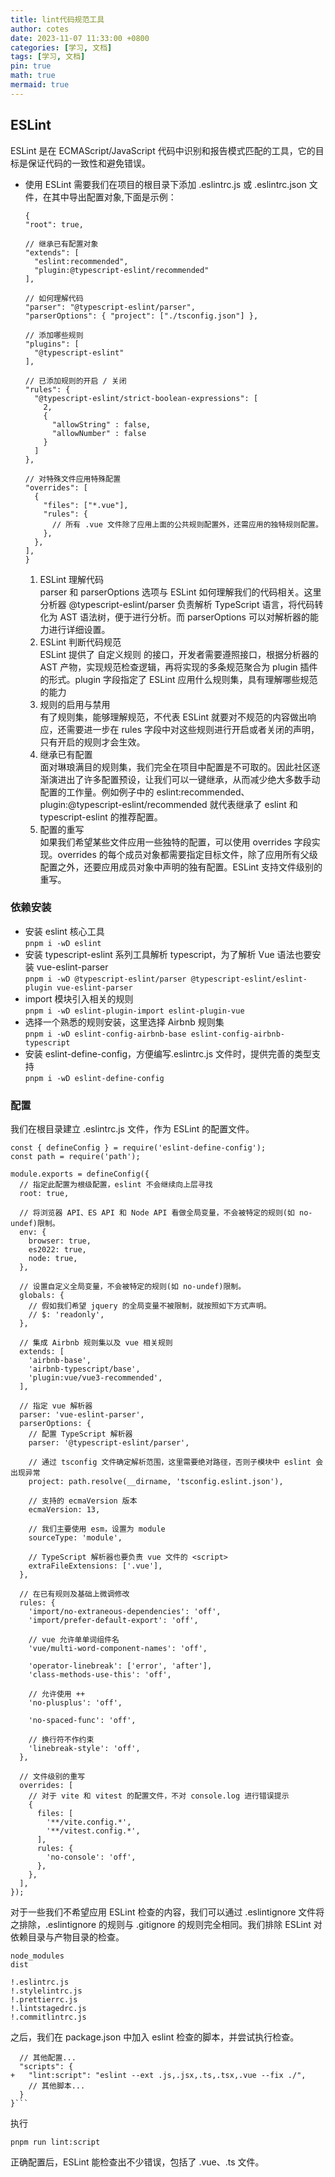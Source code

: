 ```yaml
---
title: lint代码规范工具
author: cotes
date: 2023-11-07 11:33:00 +0800
categories: [学习, 文档]
tags: [学习, 文档]
pin: true
math: true
mermaid: true
---
```


## ESLint

ESLint 是在 ECMAScript/JavaScript 代码中识别和报告模式匹配的工具，它的目标是保证代码的一致性和避免错误。

- 使用 ESLint 需要我们在项目的根目录下添加 .eslintrc.js 或 .eslintrc.json 文件，在其中导出配置对象,下面是示例：

  ```
  {
  "root": true,

  // 继承已有配置对象
  "extends": [
    "eslint:recommended",
    "plugin:@typescript-eslint/recommended"
  ],

  // 如何理解代码
  "parser": "@typescript-eslint/parser",
  "parserOptions": { "project": ["./tsconfig.json"] },

  // 添加哪些规则
  "plugins": [
    "@typescript-eslint"
  ],

  // 已添加规则的开启 / 关闭
  "rules": {
    "@typescript-eslint/strict-boolean-expressions": [
      2,
      {
        "allowString" : false,
        "allowNumber" : false
      }
    ]
  },

  // 对特殊文件应用特殊配置
  "overrides": [
    {
      "files": ["*.vue"],
      "rules": {
        // 所有 .vue 文件除了应用上面的公共规则配置外，还需应用的独特规则配置。
      },
    },
  ],
  }

  ```

  1. ESLint 理解代码<br>
     parser 和 parserOptions 选项与 ESLint 如何理解我们的代码相关。这里分析器 @typescript-eslint/parser 负责解析 TypeScript 语言，将代码转化为 AST 语法树，便于进行分析。而 parserOptions 可以对解析器的能力进行详细设置。
  2. ESLint 判断代码规范<br>
     ESLint 提供了 自定义规则 的接口，开发者需要遵照接口，根据分析器的 AST 产物，实现规范检查逻辑，再将实现的多条规范聚合为 plugin 插件的形式。plugin 字段指定了 ESLint 应用什么规则集，具有理解哪些规范的能力
  3. 规则的启用与禁用<br>
     有了规则集，能够理解规范，不代表 ESLint 就要对不规范的内容做出响应，还需要进一步在 rules 字段中对这些规则进行开启或者关闭的声明，只有开启的规则才会生效。
  4. 继承已有配置<br>
     面对琳琅满目的规则集，我们完全在项目中配置是不可取的。因此社区逐渐演进出了许多配置预设，让我们可以一键继承，从而减少绝大多数手动配置的工作量。例如例子中的 eslint:recommended、plugin:@typescript-eslint/recommended 就代表继承了 eslint 和 typescript-eslint 的推荐配置。
  5. 配置的重写<br>
     如果我们希望某些文件应用一些独特的配置，可以使用 overrides 字段实现。overrides 的每个成员对象都需要指定目标文件，除了应用所有父级配置之外，还要应用成员对象中声明的独有配置。ESLint 支持文件级别的重写。

### 依赖安装

- 安装 eslint 核心工具<br>
  `pnpm i -wD eslint`
- 安装 typescript-eslint 系列工具解析 typescript，为了解析 Vue 语法也要安装 vue-eslint-parser<br>
  `pnpm i -wD @typescript-eslint/parser @typescript-eslint/eslint-plugin vue-eslint-parser`
- import 模块引入相关的规则<br>
  `pnpm i -wD eslint-plugin-import eslint-plugin-vue`
- 选择一个熟悉的规则安装，这里选择 Airbnb 规则集<br>
  `pnpm i -wD eslint-config-airbnb-base eslint-config-airbnb-typescript`
- 安装 eslint-define-config，方便编写.eslintrc.js 文件时，提供完善的类型支持<br>
  `pnpm i -wD eslint-define-config`

### 配置

我们在根目录建立 .eslintrc.js 文件，作为 ESLint 的配置文件。

```
const { defineConfig } = require('eslint-define-config');
const path = require('path');

module.exports = defineConfig({
  // 指定此配置为根级配置，eslint 不会继续向上层寻找
  root: true,

  // 将浏览器 API、ES API 和 Node API 看做全局变量，不会被特定的规则(如 no-undef)限制。
  env: {
    browser: true,
    es2022: true,
    node: true,
  },

  // 设置自定义全局变量，不会被特定的规则(如 no-undef)限制。
  globals: {
    // 假如我们希望 jquery 的全局变量不被限制，就按照如下方式声明。
    // $: 'readonly',
  },

  // 集成 Airbnb 规则集以及 vue 相关规则
  extends: [
    'airbnb-base',
    'airbnb-typescript/base',
    'plugin:vue/vue3-recommended',
  ],

  // 指定 vue 解析器
  parser: 'vue-eslint-parser',
  parserOptions: {
    // 配置 TypeScript 解析器
    parser: '@typescript-eslint/parser',

    // 通过 tsconfig 文件确定解析范围，这里需要绝对路径，否则子模块中 eslint 会出现异常
    project: path.resolve(__dirname, 'tsconfig.eslint.json'),

    // 支持的 ecmaVersion 版本
    ecmaVersion: 13,

    // 我们主要使用 esm，设置为 module
    sourceType: 'module',

    // TypeScript 解析器也要负责 vue 文件的 <script>
    extraFileExtensions: ['.vue'],
  },

  // 在已有规则及基础上微调修改
  rules: {
    'import/no-extraneous-dependencies': 'off',
    'import/prefer-default-export': 'off',

    // vue 允许单单词组件名
    'vue/multi-word-component-names': 'off',

    'operator-linebreak': ['error', 'after'],
    'class-methods-use-this': 'off',

    // 允许使用 ++
    'no-plusplus': 'off',

    'no-spaced-func': 'off',

    // 换行符不作约束
    'linebreak-style': 'off',
  },

  // 文件级别的重写
  overrides: [
    // 对于 vite 和 vitest 的配置文件，不对 console.log 进行错误提示
    {
      files: [
        '**/vite.config.*',
        '**/vitest.config.*',
      ],
      rules: {
        'no-console': 'off',
      },
    },
  ],
});

```

对于一些我们不希望应用 ESLint 检查的内容，我们可以通过 .eslintignore 文件将之排除，.eslintignore 的规则与 .gitignore 的规则完全相同。我们排除 ESLint 对依赖目录与产物目录的检查。

```
node_modules
dist

!.eslintrc.js
!.stylelintrc.js
!.prettierrc.js
!.lintstagedrc.js
!.commitlintrc.js
```

之后，我们在 package.json 中加入 eslint 检查的脚本，并尝试执行检查。

````{
  // 其他配置...
  "scripts": {
+   "lint:script": "eslint --ext .js,.jsx,.ts,.tsx,.vue --fix ./",
    // 其他脚本...
  }
}```
````

执行

```
pnpm run lint:script
```

正确配置后，ESLint 能检查出不少错误，包括了 .vue、.ts 文件。
